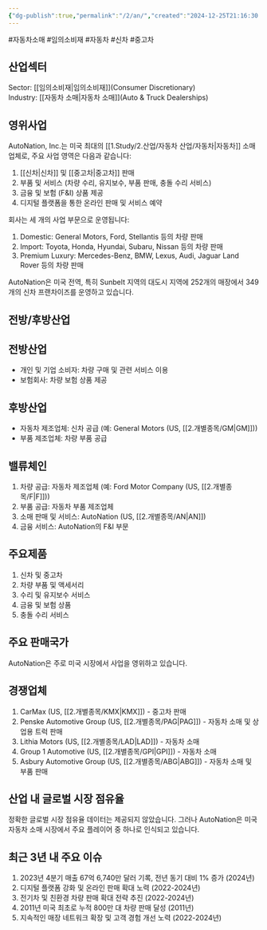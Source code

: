 ```yaml
---
{"dg-publish":true,"permalink":"/2/an/","created":"2024-12-25T21:16:30.333+09:00","updated":"2025-06-03T20:05:57.661+09:00"}
---
```


#자동차소매 #임의소비재 #자동차 #신차 #중고차 

## 산업섹터

Sector: [[임의소비재\|임의소비재]](Consumer Discretionary)  
Industry: [[자동차 소매\|자동차 소매]](Auto & Truck Dealerships)

## 영위사업

AutoNation, Inc.는 미국 최대의 [[1.Study/2.산업/자동차 산업/자동차\|자동차]] 소매업체로, 주요 사업 영역은 다음과 같습니다:

1. [[신차\|신차]] 및 [[중고차\|중고차]] 판매
2. 부품 및 서비스 (차량 수리, 유지보수, 부품 판매, 충돌 수리 서비스)
3. 금융 및 보험 (F&I) 상품 제공
4. 디지털 플랫폼을 통한 온라인 판매 및 서비스 예약

회사는 세 개의 사업 부문으로 운영됩니다:

1. Domestic: General Motors, Ford, Stellantis 등의 차량 판매
2. Import: Toyota, Honda, Hyundai, Subaru, Nissan 등의 차량 판매
3. Premium Luxury: Mercedes-Benz, BMW, Lexus, Audi, Jaguar Land Rover 등의 차량 판매

AutoNation은 미국 전역, 특히 Sunbelt 지역의 대도시 지역에 252개의 매장에서 349개의 신차 프랜차이즈를 운영하고 있습니다.

## 전방/후방산업

## 전방산업

- 개인 및 기업 소비자: 차량 구매 및 관련 서비스 이용
- 보험회사: 차량 보험 상품 제공

## 후방산업

- 자동차 제조업체: 신차 공급 (예: General Motors (US, [[2.개별종목/GM\|GM]]))
- 부품 제조업체: 차량 부품 공급

## 밸류체인

1. 차량 공급: 자동차 제조업체 (예: Ford Motor Company (US, [[2.개별종목/F\|F]]))
2. 부품 공급: 자동차 부품 제조업체
3. 소매 판매 및 서비스: AutoNation (US, [[2.개별종목/AN\|AN]])
4. 금융 서비스: AutoNation의 F&I 부문

## 주요제품

1. 신차 및 중고차
2. 차량 부품 및 액세서리
3. 수리 및 유지보수 서비스
4. 금융 및 보험 상품
5. 충돌 수리 서비스

## 주요 판매국가

AutoNation은 주로 미국 시장에서 사업을 영위하고 있습니다.

## 경쟁업체

1. CarMax (US, [[2.개별종목/KMX\|KMX]]) - 중고차 판매
2. Penske Automotive Group (US, [[2.개별종목/PAG\|PAG]]) - 자동차 소매 및 상업용 트럭 판매
3. Lithia Motors (US, [[2.개별종목/LAD\|LAD]]) - 자동차 소매
4. Group 1 Automotive (US, [[2.개별종목/GPI\|GPI]]) - 자동차 소매
5. Asbury Automotive Group (US, [[2.개별종목/ABG\|ABG]]) - 자동차 소매 및 부품 판매

## 산업 내 글로벌 시장 점유율

정확한 글로벌 시장 점유율 데이터는 제공되지 않았습니다. 그러나 AutoNation은 미국 자동차 소매 시장에서 주요 플레이어 중 하나로 인식되고 있습니다.

## 최근 3년 내 주요 이슈

1. 2023년 4분기 매출 67억 6,740만 달러 기록, 전년 동기 대비 1% 증가 (2024년)
2. 디지털 플랫폼 강화 및 온라인 판매 확대 노력 (2022-2024년)
3. 전기차 및 친환경 차량 판매 확대 전략 추진 (2022-2024년)
4. 2011년 미국 최초로 누적 800만 대 차량 판매 달성 (2011년)
5. 지속적인 매장 네트워크 확장 및 고객 경험 개선 노력 (2022-2024년)